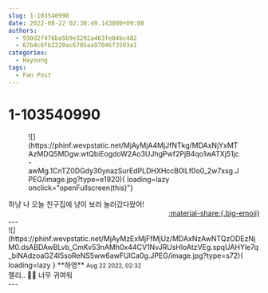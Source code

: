 ```yaml
---
slug: 1-103540990
date: 2022-08-22 02:30:49.143000+09:00
authors:
  - 930d2f476ba5b9e3292a463fe04bc482
  - 67b4c6fb2220ac6705aa97046f3503a1
categories:
  - Hayoung
tags:
  - Fan Post
---
```


# 1-103540990

<div class="post-container" markdown="1">
<div class="content-container md-sidebar__scrollwrap" markdown="1">


<figure markdown="1">
![](https://phinf.wevpstatic.net/MjAyMjA4MjJfNTkg/MDAxNjYxMTAzMDQ5MDgw.wtQbiEogdoW2Ao3UJhgPwf2PjB4qo1wATXj51jc-awMg.1CnTZ0DGdy30ynazSurEdPLDHXHccB0lLf0o0_2w7xsg.JPEG/image.jpg?type=e1920){ loading=lazy onclick="openFullscreen(this)"}
</figure>
하냥 나 오늘 친구집에 냥이 보러 놀러갔다왔어!

</div>
</div>

<div style="text-align: right;" markdown="1">
<a href="https://weverse.io/fromis9/fanpost/1-103540990" style="text-align: right;">:material-share:{.big-emoji}</a>
</div>
---

<div class="comments-container md-sidebar__scrollwrap" markdown="1">
<div class="comment" markdown="1">
<div class='id-container' markdown="1">
![](https://phinf.wevpstatic.net/MjAyMzExMjFfMjUz/MDAxNzAwNTQzODEzNjM0.dsABDAwBLvb_CmKv53nAMh0x44CV1NvJRUsHloAtzVEg.spqUAHYle7q_biNAdzoaGZ4l5soReNS5ww6awFUlCa0g.JPEG/image.jpg?type=s72){ loading=lazy }
**<span class="artist">하영</span>** <small>Aug 22 2022, 02:32</small><br>
</div>
<div class='comment-body' markdown="1">
젤리.. 🫢🥹 너무 귀여워
</div>
</div>
</div>
---
